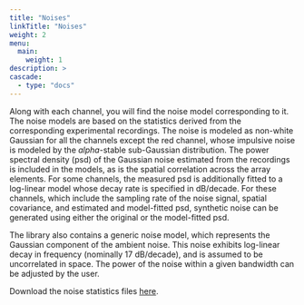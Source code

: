 ```yaml
---
title: "Noises"
linkTitle: "Noises"
weight: 2
menu:
  main:
    weight: 1
description: >
cascade:
  - type: "docs"
---
```


Along with each channel, you will find the noise model corresponding to it. The noise models are based on the statistics derived from the corresponding experimental recordings. The noise is modeled as non-white Gaussian for all the channels except the red channel, whose impulsive noise is modeled by the $alpha$-stable sub-Gaussian distribution. The power spectral density (psd) of the Gaussian noise estimated from the recordings is included in the models, as is the spatial correlation across the array elements. For some channels, the measured psd is additionally fitted to a log-linear model whose decay rate is specified in dB/decade. For these channels, which include the sampling rate of the noise signal, spatial covariance, and estimated and model-fitted psd, synthetic noise can be generated using either the original or the model-fitted psd.

The library also contains a generic noise model, which represents the Gaussian component of the ambient noise. This noise exhibits log-linear decay in frequency (nominally 17 dB/decade), and is assumed to be uncorrelated in space. The power of the noise within a given bandwidth can be adjusted by the user.

Download the noise statistics files [here](https://www.dropbox.com/scl/fo/3gyt4cgw47jfx716v0epd/AIqYaL5S2RxGylREu3sn-vY?rlkey=w2mvoklkm42zrrf6k6lwlzcxu&st=u3u6b5r9&dl=0).

